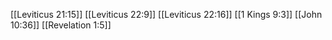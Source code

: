 [[Leviticus 21:15]]
[[Leviticus 22:9]]
[[Leviticus 22:16]]
[[1 Kings 9:3]]
[[John 10:36]]
[[Revelation 1:5]]
